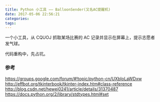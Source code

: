 ```yaml
---
title: Python 小工具 —— BalloonSender(又名AC提醒机)
date: 2017-05-06 22:56:21
categories:
tags:
---
```

一个小工具，从 CQUOJ 抓取某场比赛的 AC 记录并显示在屏幕上，提示志愿者发气球。

代码重构中，先占坑。

<!--more-->

### 参考

https://groups.google.com/forum/#!topic/python-cn/UXbIoLaWDxw
http://effbot.org/tkinterbook/tkinter-index.htm#class-reference
http://blog.csdn.net/hewei0241/article/details/31370487
https://docs.python.org/2/library/stdtypes.html#set
